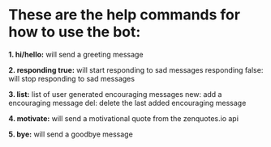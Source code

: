 # These are the help commands for how to use the bot:
**1. hi/hello:**
    will send a greeting message
 
**2. responding true:**
    will start responding to sad messages
    responding false:
    will stop responding to sad messages

**3. list:**
    list of user generated encouraging messages
    new:
    add a encouraging message
    del:
    delete the last added encouraging message
 
**4. motivate:**
    will send a motivational quote from the zenquotes.io api

**5. bye:**
    will send a goodbye message
